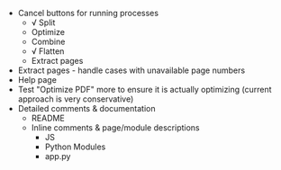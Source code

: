 - Cancel buttons for running processes
    - √ Split 
    - Optimize
    - Combine
    - √ Flatten
    - Extract pages
- Extract pages - handle cases with unavailable page numbers
- Help page
- Test "Optimize PDF" more to ensure it is actually optimizing (current approach is very conservative)
- Detailed comments & documentation
    - README
    - Inline comments & page/module descriptions
        - JS
        - Python Modules
        - app.py
